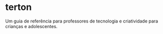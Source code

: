 # terton

Um guia de referência para professores de tecnologia e criatividade para crianças e adolescentes.
